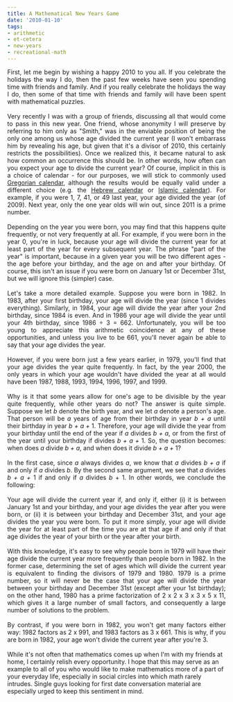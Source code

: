 ```yaml
---
title: A Mathematical New Years Game
date: '2010-01-10'
tags:
- arithmetic
- et-cetera
- new-years
- recreational-math
---
```


<div style="text-align: justify;">First, let me begin by wishing a happy 2010 to you all.  If you celebrate the holidays the way I do, then the past few weeks have seen you spending time with friends and family.  And if you really celebrate the holidays the way I do, then some of that time with friends and family will have been spent with mathematical puzzles.<br /><br />Very recently I was with a group of friends, discussing all that would come to pass in this new year.  One friend, whose anonymity I will preserve by referring to him only as "Smith," was in the enviable position of being the only one among us whose age divided the current year (I won't embarrass him by revealing his age, but given that it's a divisor of 2010, this certainly restricts the possibilities).  Once we realized this, it became natural to ask how common an occurrence this should be.  In other words, how often can you expect your age to divide the current year?  Of course, implicit in this is a choice of calendar - for our purposes, we will stick to commonly used <a href="http://en.wikipedia.org/wiki/Gregorian_calendar">Gregorian calendar</a>, although the results would be equally valid under a different choice (e.g. the <a href="http://en.wikipedia.org/wiki/Hebrew_calendar">Hebrew calendar</a> or <a href="http://en.wikipedia.org/wiki/Islamic_calendar">Islamic calendar</a>).  For example, if you were 1, 7, 41, or 49 last year, your age divided the year (of 2009).  Next year, only the one year olds will win out, since 2011 is a prime number.<br /><br />Depending on the year you were born, you may find that this happens quite frequently, or not very frequently at all.  For example, if you were born in the year 0, you're in luck, because your age will divide the current year for at least part of the year for every subsequent year.  The phrase "part of the year" is important, because in a given year you will be two different ages - the age before your birthday, and the age on and after your birthday.  Of course, this isn't an issue if you were born on January 1st or December 31st, but we will ignore this (simpler) case.<br /><br />Let's take a more detailed example.  Suppose you were born in 1982.  In 1983, after your first birthday, your age will divide the year (since 1 divides everything).  Similarly, in 1984, your age will divide the year after your 2nd birthday, since 1984 is even.  And in 1986 your age will divide the year until your 4th birthday, since 1986 ÷ 3 = 662.  Unfortunately, you will be too young to appreciate this arithmetic coincidence at any of these opportunities, and unless you live to be 661, you'll never again be able to say that your age divides the year.<br /><br />However, if you were born just a few years earlier, in 1979, you'll find that your age divides the year quite frequently.  In fact, by the year 2000, the only years in which your age wouldn't have divided the year at all would have been 1987, 1988, 1993, 1994, 1996, 1997, and 1999.<br /><br />Why is it that some years allow for one's age to be divisible by the year quite frequently, while other years do not?  The answer is quite simple.  Suppose we let <span style="font-style: italic;">b </span>denote the birth year, and we let <span style="font-style: italic;">a</span> denote a person's age.  That person will be <span style="font-style: italic;">a</span> years of age from their birthday in year <span style="font-style: italic;">b + a</span> until their birthday in year <span style="font-style: italic;">b + a + </span>1.  Therefore, your age will divide the year from your birthday until the end of the year if <span style="font-style: italic;">a </span>divides <span style="font-style: italic;">b + a</span>, or from the first of the year until your birthday if  divides <span style="font-style: italic;">b + a + </span>1.  So, the question becomes: when does <span style="font-style: italic;">a</span> divide <span style="font-style: italic;">b + a</span>, and when does it divide <span style="font-style: italic;">b + a + </span>1?<br /><br />In the first case, since <span style="font-style: italic;">a</span> always divides <span style="font-style: italic;">a</span>, we know that <span style="font-style: italic;">a</span> divides <span style="font-style: italic;">b + a</span> if and only if <span style="font-style: italic;">a </span>divides <span style="font-style: italic;">b</span>.  By the second same argument, we see that <span style="font-style: italic;">a </span>divides <span style="font-style: italic;">b + a + </span>1 if and only if <span style="font-style: italic;">a </span>divides <span style="font-style: italic;">b </span>+ 1.  In other words, we conclude the following:<br /><br />Your age will divide the current year if, and only if, either (i) it is between January 1st and your birthday, and your age divides the year after you were born, or (ii) it is between your birthday and December 31st, and your age divides the year you were born.  To put it more simply, your age will divide the year for at least part of the time you are at that age if and only if that age divides the year of your birth or the year after your birth.<br /><br />With this knowledge, it's easy to see why people born in 1979 will have their age divide the current year more frequently than people born in 1982.  In the former case, determining the set of ages which will divide the current year is equivalent to finding the divisors of 1979 and 1980.  1979 is a prime number, so it will never be the case that your age will divide the year between your birthday and December 31st (except after your 1st birthday); on the other hand, 1980 has a prime factorization of 2 x 2 x 3 x 3 x 5 x 11, which gives it a large number of small factors, and consequently a large number of solutions to the problem.<br /><br />By contrast, if you were born in 1982, you won't get many factors either way: 1982 factors as 2 x 991, and 1983 factors as 3 x 661.  This is why, if you are born in 1982, your age won't divide the current year after you're 3.<br /></div><br />While it's not often that mathematics comes up when I'm with my friends at home, I certainly relish every opportunity.  I hope that this may serve as an example to all of you who would like to make mathematics more of a part of your everyday life, especially in social circles into which math rarely intrudes.  Single guys looking for first date conversation material are especially urged to keep this sentiment in mind.
